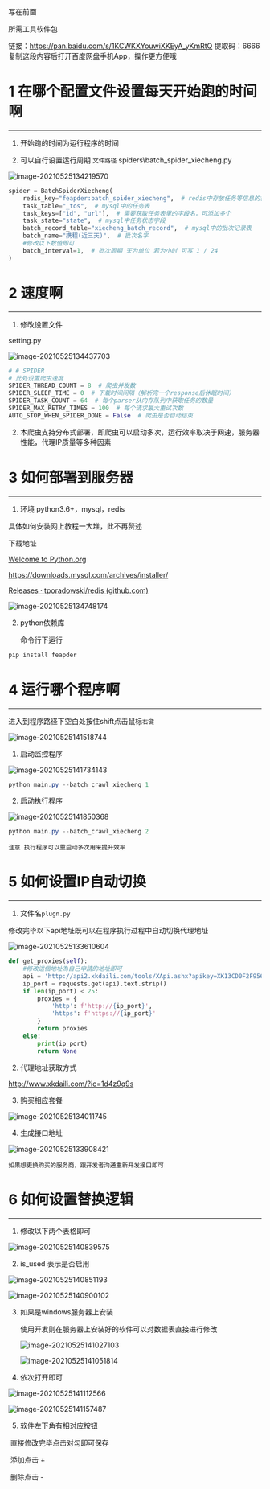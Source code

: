 写在前面

所需工具软件包

链接：https://pan.baidu.com/s/1KCWKXYouwiXKEyA_yKmRtQ 
提取码：6666 
复制这段内容后打开百度网盘手机App，操作更方便哦


# 1 在哪个配置文件设置每天开始跑的时间啊

---

1. 开始跑的时间为运行程序的时间


1.  可以自行设置运行周期
`文件路径`
spiders\batch_spider_xiecheng.py


![image-20210525134219570](https://i.loli.net/2021/05/25/e9Jx5mNlkpMCLhB.png)



```python
spider = BatchSpiderXiecheng(
    redis_key="feapder:batch_spider_xiecheng",  # redis中存放任务等信息的根key
    task_table="_tos",  # mysql中的任务表
    task_keys=["id", "url"],  # 需要获取任务表里的字段名，可添加多个
    task_state="state",  # mysql中任务状态字段
    batch_record_table="xiecheng_batch_record",  # mysql中的批次记录表
    batch_name="携程(近三天)",  # 批次名字
    #修改以下数值即可
    batch_interval=1,  # 批次周期 天为单位 若为小时 可写 1 / 24
)
```





# 2 速度啊

---

1. 修改设置文件

setting.py



![image-20210525134437703](https://i.loli.net/2021/05/25/MvufHQe4TRBoKrt.png)



```python
# # SPIDER
# 此处设置爬虫速度
SPIDER_THREAD_COUNT = 8  # 爬虫并发数
SPIDER_SLEEP_TIME = 0  # 下载时间间隔（解析完一个response后休眠时间）
SPIDER_TASK_COUNT = 64  # 每个parser从内存队列中获取任务的数量
SPIDER_MAX_RETRY_TIMES = 100  # 每个请求最大重试次数
AUTO_STOP_WHEN_SPIDER_DONE = False  # 爬虫是否自动结束
```



2. 本爬虫支持分布式部署，即爬虫可以启动多次，运行效率取决于网速，服务器性能，代理IP质量等多种因素





# 3 如何部署到服务器

---



1. 环境 python3.6+，mysql，redis

具体如何安装网上教程一大堆，此不再赘述

下载地址

[Welcome to Python.org](https://www.python.org/)

https://downloads.mysql.com/archives/installer/

[Releases · tporadowski/redis (github.com)](https://github.com/tporadowski/redis/releases)





![image-20210525134748174](https://i.loli.net/2021/05/25/N2LjUfIqEXix8De.png)


2. python依赖库

    命令行下运行

```python
pip install feapder
```

# 4 运行哪个程序啊

---

进入到程序路径下空白处按住shift点击鼠标`右键`



![image-20210525141518744](https://i.loli.net/2021/05/25/zACSMEhO3fxFPqd.png)

1.  启动监控程序



![image-20210525141734143](https://i.loli.net/2021/05/25/yBsta1l3UKp5Xcj.png)



```powershell
python main.py --batch_crawl_xiecheng 1
```

2.  启动执行程序 

![image-20210525141850368](https://i.loli.net/2021/05/25/1yvOCZ9KiqQb5Bx.png)

```powershell
python main.py --batch_crawl_xiecheng 2
```

`注意 执行程序可以重启动多次用来提升效率`



# 5 如何设置IP自动切换

---

1.  文件名`plugn.py`

修改完毕以下api地址既可以在程序执行过程中自动切换代理地址



![image-20210525133610604](https://i.loli.net/2021/05/25/6oI2pwzUFZAKlda.png)



```python
def get_proxies(self):
    #修改這個地址為自己申請的地址即可
    api = 'http://api2.xkdaili.com/tools/XApi.ashx?apikey=XK13CD0F2F9560ACA668&qty=1&format=txt&split=2'
    ip_port = requests.get(api).text.strip()
    if len(ip_port) < 25:
        proxies = {
            'http': f'http://{ip_port}',
            'https': f'https://{ip_port}'
        }
        return proxies
    else:
        print(ip_port)
        return None
```



2.  代理地址获取方式

http://www.xkdaili.com/?ic=1d4z9q9s



3.  购买相应套餐

![image-20210525134011745](https://i.loli.net/2021/05/25/r1L243nzhfeIZWM.png)



4.  生成接口地址



![image-20210525133908421](https://i.loli.net/2021/05/25/Pz2BVlYfW9JAjgb.png)

`如果想更换购买的服务商，跟开发者沟通重新开发接口即可`

# 6 如何设置替换逻辑

---



1.  修改以下两个表格即可



![image-20210525140839575](https://i.loli.net/2021/05/25/NbGu94qUlE3oWAy.png)



2.  is_used 表示是否启用



![image-20210525140851193](https://i.loli.net/2021/05/25/KrXhuIb8BomFUep.png)









![image-20210525140900102](https://i.loli.net/2021/05/25/12JfITepMLdzX9w.png)



3.  如果是windows服务器上安装

    使用开发则在服务器上安装好的软件可以对数据表直接进行修改

    ![image-20210525141027103](https://i.loli.net/2021/05/25/LXPtQEA2oOqgp3F.png)

    ![image-20210525141051814](https://i.loli.net/2021/05/25/y7GQCorjS1M2Y6n.png)

4.  依次打开即可

![image-20210525141112566](https://i.loli.net/2021/05/25/GpoJikh2dsAWCNL.png)





![image-20210525141157487](https://i.loli.net/2021/05/25/Bhli4Q8c9bnyNRz.png)



5.  软件左下角有相对应按钮



​	直接修改完毕点击对勾即可保存

​	添加点击 +

​	删除点击 -

​	
